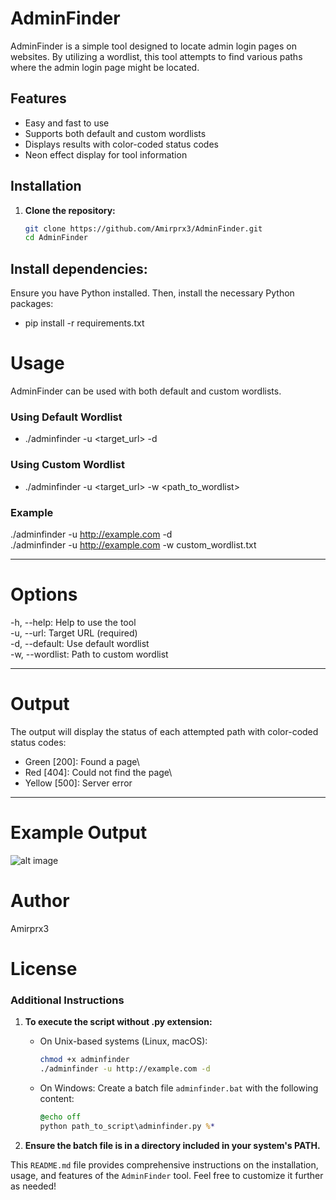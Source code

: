 # AdminFinder

AdminFinder is a simple tool designed to locate admin login pages on websites. By utilizing a wordlist, this tool attempts to find various paths where the admin login page might be located.

## Features

- Easy and fast to use
- Supports both default and custom wordlists
- Displays results with color-coded status codes
- Neon effect display for tool information

## Installation

1. **Clone the repository:**
   ```sh
   git clone https://github.com/Amirprx3/AdminFinder.git
   cd AdminFinder
## Install dependencies:
Ensure you have Python installed. Then, install the necessary Python packages:
- pip install -r requirements.txt

#
# Usage
AdminFinder can be used with both default and custom wordlists.

### Using Default Wordlist
- ./adminfinder -u <target_url> -d

### Using Custom Wordlist
- ./adminfinder -u <target_url> -w <path_to_wordlist>


### Example
./adminfinder -u http://example.com -d\
./adminfinder -u http://example.com -w custom_wordlist.txt

---
# Options
-h, --help: Help to use the tool\
-u, --url: Target URL (required)\
-d, --default: Use default wordlist\
-w, --wordlist: Path to custom wordlist

---
# Output
The output will display the status of each attempted path with color-coded status codes:

- Green [200]: Found a page\
- Red [404]: Could not find the page\
- Yellow [500]: Server error

---
# Example Output
![alt image](https://github.com/user-attachments/assets/0dd26dd4-af00-4037-8f83-8a8c5d43ecfe)

# Author
Amirprx3


# License

### Additional Instructions

1. **To execute the script without .py extension:**
   - On Unix-based systems (Linux, macOS):
     ```sh
     chmod +x adminfinder
     ./adminfinder -u http://example.com -d
     ```

   - On Windows:
     Create a batch file `adminfinder.bat` with the following content:
     ```bat
     @echo off
     python path_to_script\adminfinder.py %*
     ```

2. **Ensure the batch file is in a directory included in your system's PATH.**

This `README.md` file provides comprehensive instructions on the installation, usage, and features of the `AdminFinder` tool. Feel free to customize it further as needed!
